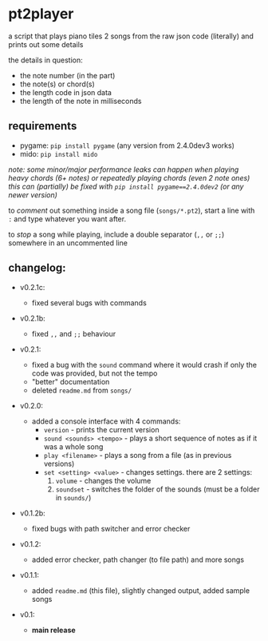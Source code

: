 # pt2player

a script that plays piano tiles 2 songs from the raw json code (literally) and prints out some details

the details in question:
  - the note number (in the part)
  - the note(s) or chord(s)
  - the length code in json data
  - the length of the note in milliseconds

## requirements
 - pygame: `pip install pygame` (any version from 2.4.0dev3 works)
 - mido: `pip install mido`

*note: some minor/major performance leaks can happen when playing heavy chords (6+ notes) or repeatedly playing chords (even 2 note ones)*
*this can (partially) be fixed with `pip install pygame==2.4.0dev2` (or any newer version)*

to _comment_ out something inside a song file (`songs/*.pt2`), start a line with `:` and type whatever you want after.

to _stop_ a song while playing, include a double separator (`,,` or `;;`) somewhere in an uncommented line

## changelog:
  * v0.2.1c:
    - fixed several bugs with commands
  * v0.2.1b:
    - fixed `,,` and `;;` behaviour
  * v0.2.1:
    - fixed a bug with the `sound` command where it would crash if only the code was provided, but not the tempo
    - "better" documentation
    - deleted `readme.md` from `songs/`
  * v0.2.0:
    - added a console interface with 4 commands:
      - `version` - prints the current version
      - `sound <sounds> <tempo>` - plays a short sequence of notes as if it was a whole song
      - `play <filename>` - plays a song from a file (as in previous versions)
      - `set <setting> <value>` - changes settings. there are 2 settings:
        1. `volume` - changes the volume
        2. `soundset` - switches the folder of the sounds (must be a folder in `sounds/`)

  * v0.1.2b:
    - fixed bugs with path switcher and error checker

  * v0.1.2:
    - added error checker, path changer (to file path) and more songs

  * v0.1.1:
    - added `readme.md` (this file), slightly changed output, added sample songs

  * v0.1:
    - **main release**